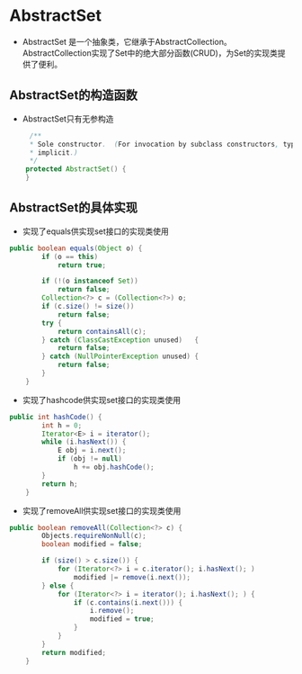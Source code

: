 # AbstractSet
- AbstractSet 是一个抽象类，它继承于AbstractCollection。AbstractCollection实现了Set中的绝大部分函数(CRUD)，为Set的实现类提供了便利。
## AbstractSet的构造函数
- AbstractSet只有无参构造
```java
     /**
     * Sole constructor.  (For invocation by subclass constructors, typically
     * implicit.)
     */
    protected AbstractSet() {
    }
```
## AbstractSet的具体实现
- 实现了equals供实现set接口的实现类使用
```java
public boolean equals(Object o) {
        if (o == this)
            return true;

        if (!(o instanceof Set))
            return false;
        Collection<?> c = (Collection<?>) o;
        if (c.size() != size())
            return false;
        try {
            return containsAll(c);
        } catch (ClassCastException unused)   {
            return false;
        } catch (NullPointerException unused) {
            return false;
        }
    }
```
- 实现了hashcode供实现set接口的实现类使用
```java
public int hashCode() {
        int h = 0;
        Iterator<E> i = iterator();
        while (i.hasNext()) {
            E obj = i.next();
            if (obj != null)
                h += obj.hashCode();
        }
        return h;
    }
```
- 实现了removeAll供实现set接口的实现类使用
```java
public boolean removeAll(Collection<?> c) {
        Objects.requireNonNull(c);
        boolean modified = false;

        if (size() > c.size()) {
            for (Iterator<?> i = c.iterator(); i.hasNext(); )
                modified |= remove(i.next());
        } else {
            for (Iterator<?> i = iterator(); i.hasNext(); ) {
                if (c.contains(i.next())) {
                    i.remove();
                    modified = true;
                }
            }
        }
        return modified;
    }
```